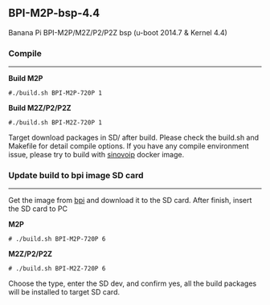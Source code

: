 ## **BPI-M2P-bsp-4.4**
Banana Pi BPI-M2P/M2Z/P2/P2Z bsp (u-boot 2014.7 & Kernel 4.4)

### **Compile**


----------

**Build M2P**

    #./build.sh BPI-M2P-720P 1

**Build M2Z/P2/P2Z**

    #./build.sh BPI-M2Z-720P 1

Target download packages in SD/ after build. Please check the build.sh and Makefile for detail compile options. If you have any compile environment issue, please try to build with [sinovoip](https://hub.docker.com/r/sinovoip/bpi-build-linux-4.4/) docker image.


### **Update build to bpi image SD card**

----------


Get the image from [bpi](http://wiki.banana-pi.org/Banana_Pi_BPI-M2%2B#Image_Release) and download it to the SD card. After finish, insert the SD card to PC

**M2P**

    # ./build.sh BPI-M2P-720P 6

**M2Z/P2/P2Z**

    # ./build.sh BPI-M2Z-720P 6

Choose the type, enter the SD dev, and confirm yes, all the build packages will be installed to target SD card.

